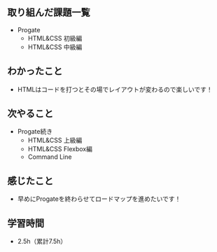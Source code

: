 ## 取り組んだ課題一覧
- Progate
  - HTML&CSS 初級編
  - HTML&CSS 中級編
## わかったこと
- HTMLはコードを打つとその場でレイアウトが変わるので楽しいです！
## 次やること
- Progate続き
  - HTML&CSS 上級編
  - HTML&CSS Flexbox編
  - Command Line
## 感じたこと
- 早めにProgateを終わらせてロードマップを進めたいです！
## 学習時間
- 2.5h（累計7.5h）
